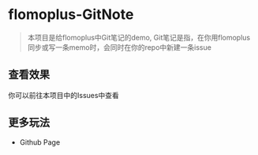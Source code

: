 # flomoplus-GitNote

>本项目是给flomoplus中Git笔记的demo, Git笔记是指，在你用flomoplus同步或写一条memo时，会同时在你的repo中新建一条issue

## 查看效果

你可以前往本项目中的Issues中查看


## 更多玩法

- Github Page


